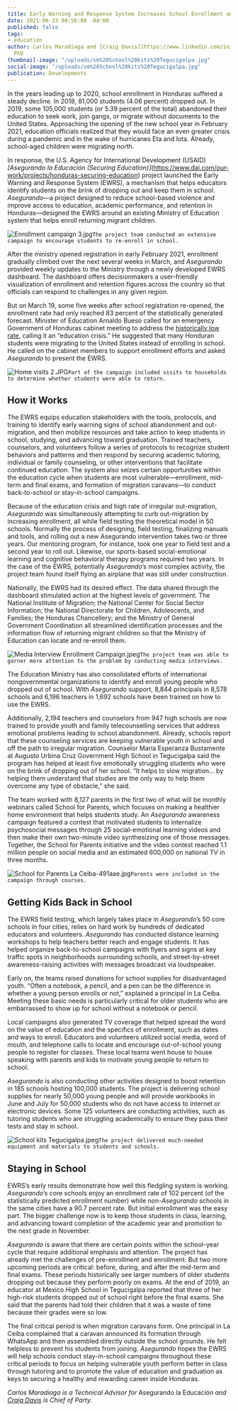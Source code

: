 ```yaml
---
title: Early Warning and Response System Increases School Enrollment and Retention
date: 2021-06-23 08:56:00 -04:00
published: false
tags:
- education
author: Carlos Maradiaga and [Craig Davis](https://www.linkedin.com/in/craig-davis-2084b761/),
  PhD
thumbnail-image: "/uploads/sm%20School%20kits%20Tegucigalpa.jpg"
social-image: "/uploads/sm%20School%20kits%20Tegucigalpa.jpg"
publication: Developments
---
```


In the years leading up to 2020, school enrollment in Honduras suffered a steady decline. In 2018, 81,000 students (4.06 percent) dropped out. In 2019, some 105,000 students (or 5.39 percent of the total) abandoned their education to seek work, join gangs, or migrate without documents to the United States. Approaching the opening of the new school year in February 2021, education officials realized that they would face an even greater crisis during a pandemic and in the wake of hurricanes Eta and Iota. Already, school-aged children were migrating north.

In response, the U.S. Agency for International Development (USAID) *[Asegurando la Educación (Securing Education)]*(https://www.dai.com/our-work/projects/honduras-securing-education) project launched the Early Warning and Response System (EWRS), a mechanism that helps educators identify students on the brink of dropping out and keep them in school. *Asegurando*—a project designed to reduce school-based violence and improve access to education, academic performance, and retention in Honduras—designed the EWRS around an existing Ministry of Education system that helps enroll returning migrant children. 




![Enrollment campaign 3.jpg](/uploads/Enrollment%20campaign%203.jpg)`The project team conducted an extensive campaign to encourage students to re-enroll in school.`

After the ministry opened registration in early February 2021, enrollment gradually climbed over the next several weeks in March, and *Asegurando* provided weekly updates to the Ministry through a newly developed EWRS dashboard. The dashboard offers decisionmakers a user-friendly visualization of enrollment and retention figures across the country so that officials can respond to challenges in any given region.

But on March 19, some five weeks after school registration re-opened, the enrollment rate had only reached 83 percent of the statistically generated forecast. Minister of Education Arnaldo Bueso called for an emergency Government of Honduras cabinet meeting to address the [historically low rate](https://contracorriente.red/en/2021/02/12/pandemic-sees-thousands-of-honduran-children-missing-out-on-school/), calling it an “education crisis.” He suggested that many Honduran students were migrating to the United States instead of enrolling in school. He called on the cabinet members to support enrollment efforts and asked *Asegurando* to present the EWRS.

![Home visits 2.JPG](/uploads/Home%20visits%202.JPG)`Part of the campaign included visits to households to determine whether students were able to return.`

## How it Works

The EWRS equips education stakeholders with the tools, protocols, and training to identify early warning signs of school abandonment and out-migration, and then mobilize resources and take action to keep students in school, studying, and advancing toward graduation. Trained teachers, counselors, and volunteers follow a series of protocols to recognize student behaviors and patterns and then respond by securing academic tutoring, individual or family counseling, or other interventions that facilitate continued education. The system also seizes certain opportunities within the education cycle when students are most vulnerable—enrollment, mid-term and final exams, and formation of migration caravans—to conduct back-to-school or stay-in-school campaigns. 

Because of the education crisis and high rate of irregular out-migration, *Asegurando* was simultaneously attempting to curb out-migration by increasing enrollment, all while field testing the theoretical model in 50 schools. Normally the process of designing, field testing, finalizing manuals and tools, and rolling out a new Asegurando intervention takes two or three years. Our mentoring program, for instance, took one year to field test and a second year to roll out. Likewise, our sports-based social-emotional learning and cognitive behavioral therapy programs required two years. In the case of the EWRS, potentially *Asegurando*’s most complex activity, the project team found itself flying an airplane that was still under construction. 

Nationally, the EWRS had its desired effect. The data shared through the dashboard stimulated action at the highest levels of government. The National Institute of Migration; the National Center for Social Sector Information; the National Directorate for Children, Adolescents, and Families; the Honduras Chancellery; and the Ministry of General Government Coordination all streamlined identification processes and the information flow of returning migrant children so that the Ministry of Education can locate and re-enroll them. 

![Media Interview Enrollment Campaign.jpeg](/uploads/Media%20Interview%20Enrollment%20Campaign.jpeg)`The project team was able to garner more attention to the problem by conducting media interviews.`

The Education Ministry has also consolidated efforts of international nongovernmental organizations to identify and enroll young people who dropped out of school. With *Asegurando* support, 8,844 principals in 8,578 schools and 6,196 teachers in 1,692 schools have been trained on how to use the EWRS. 

Additionally, 2,194 teachers and counselors from 947 high schools are now trained to provide youth and family telecounselling services that address emotional problems leading to school abandonment. Already, schools report that these counseling services are keeping vulnerable youth in school and off the path to irregular migration. Counselor Maria Esperanza Bustamente at Augusto Urbina Cruz Government High School in Tegucigalpa said the program has helped at least five emotionally struggling students who were on the brink of dropping out of her school. “It helps to slow migration… by helping them understand that studies are the only way to help them overcome any type of obstacle,” she said.

The team worked with 8,127 parents in the first two of what will be monthly webinars called School for Parents, which focuses on making a healthier home environment that helps students study. An *Asegurando* awareness campaign featured a contest that motivated students to internalize psychosocial messages through 25 social-emotional learning videos and then make their own two-minute video synthesizing one of those messages. Together, the School for Parents initiative and the video contest reached 1.1 million people on social media and an estimated 600,000 on national TV in three months. 

![School for Parents La Ceiba-491aae.jpg](/uploads/School%20for%20Parents%20La%20Ceiba-491aae.jpg)`Parents were included in the campaign through courses.`
 
## Getting Kids Back in School

The EWRS field testing, which largely takes place in *Asegurando*’s 50 core schools in four cities, relies on hard work by hundreds of dedicated educators and volunteers. *Asegurando* has conducted distance learning workshops to help teachers better reach and engage students. It has helped organize back-to-school campaigns with flyers and signs at key traffic spots in neighborhoods surrounding schools, and street-by-street awareness-raising activities with messages broadcast via loudspeaker. 

Early on, the teams raised donations for school supplies for disadvantaged youth. “Often a notebook, a pencil, and a pen can be the difference in whether a young person enrolls or not,” explained a principal in La Ceiba. Meeting these basic needs is particularly critical for older students who are embarrassed to show up for school without a notebook or pencil. 

Local campaigns also generated TV coverage that helped spread the word on the value of education and the specifics of enrollment, such as dates and ways to enroll. Educators and volunteers utilized social media, word of mouth, and telephone calls to locate and encourage out-of-school young people to register for classes. These local teams went house to house speaking with parents and kids to motivate young people to return to school. 

*Asegurando* is also conducting other activities designed to boost retention in 185 schools hosting 100,000 students. The project is delivering school supplies for nearly 50,000 young people and will provide workbooks in June and July for 50,000 students who do not have access to internet or electronic devices. Some 125 volunteers are conducting activities, such as tutoring students who are struggling academically to ensure they pass their tests and stay in school. 

![School kits Tegucigalpa.jpeg](/uploads/School%20kits%20Tegucigalpa.jpeg)`The project delivered much-needed equipment and materials to students and schools.`

## Staying in School

EWRS’s early results demonstrate how well this fledgling system is working. *Asegurando*’s core schools enjoy an enrollment rate of 102 percent (of the statistically predicted enrollment number) while non-*Asegurando* schools in the same cities have a 90.7 percent rate. But initial enrollment was the easy part. The bigger challenge now is to keep those students in class, learning, and advancing toward completion of the academic year and promotion to the next grade in November. 

*Asegurando* is aware that there are certain points within the school-year cycle that require additional emphasis and attention. The project has already met the challenges of pre-enrollment and enrollment. But two more upcoming periods are critical: before, during, and after the mid-term and final exams. These periods historically see larger numbers of older students dropping out because they perform poorly on exams. At the end of 2019, an educator at Mexico High School in Tegucigalpa reported that three of her high-risk students dropped out of school right before the final exams. She said that the parents had told their children that it was a waste of time because their grades were so low. 

The final critical period is when migration caravans form. One principal in La Ceiba complained that a caravan announced its formation through WhatsApp and then assembled directly outside the school grounds. He felt helpless to prevent his students from joining. *Asegurando* hopes the EWRS will help schools conduct stay-in-school campaigns throughout these critical periods to focus on helping vulnerable youth perform better in class through tutoring and to promote the value of education and graduation as keys to securing a healthy and rewarding career inside Honduras. 

*Carlos Maradiaga is a Technical Advisor for* Asegurando la Educación *and [Craig Davis](https://www.linkedin.com/in/craig-davis-2084b761/) is Chief of Party.* 